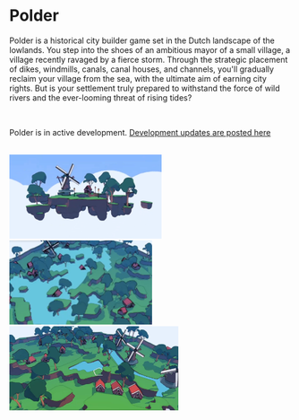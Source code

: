 # Polder

Polder is a historical city builder game set in the Dutch landscape of the lowlands. You step into the shoes of an ambitious mayor of a small village, a village recently ravaged by a fierce storm. Through the strategic placement of dikes, windmills, canals, canal houses, and channels, you'll gradually reclaim your village from the sea, with the ultimate aim of earning city rights. But is your settlement truly prepared to withstand the force of wild rivers and the ever-looming threat of rising tides?

<br>

Polder is in active development. <a href="https://x.com/i_am_feenster">Development updates are posted here</a>

<br>

<img src="./pages/polder/assets/a.png" height="150vmin"/>
<img src="./pages/polder/assets/b.png" height="150vmin"/>
<img src="./pages/polder/assets/c.png" height="150vmin"/>
